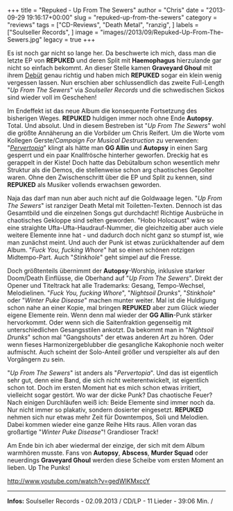 +++
title = "Repuked - Up From The Sewers"
author = "Chris"
date = "2013-09-29 19:16:17+00:00"
slug = "repuked-up-from-the-sewers"
category = "reviews"
tags = ["CD-Reviews", "Death Metal", "ranzig", ]
labels = ["Soulseller Records", ]
image = "images//2013/09/Repuked-Up-From-The-Sewers.jpg"
legacy = true
+++

Es ist noch gar nicht so lange her. Da beschwerte ich mich, dass man die letzte EP von **REPUKED** und deren Split mit **Haemophagus** hierzulande gar nicht so einfach bekommt. An dieser Stelle kamen **Graveyard Ghoul** mit ihrem <a href="http://necroslaughter.de/2013/08/graveyard-ghoul-death-metal-muss-stinken-rumpeln-und-wehtun/" title="Graveyard Ghoul – Death Metal muss stinken, rumpeln und wehtun!">Debüt</a> genau richtig und haben mich **REPUKED** sogar ein klein wenig vergessen lassen. Nun erschien aber schlussendlich das zweite Full-Length "_Up From The Sewers_" via _Soulseller Records_ und die schwedischen Sickos sind wieder voll im Geschehen!

Im Endeffekt ist das neue Album die konsequente Fortsetzung des bisherigen Weges. **REPUKED** huldigen immer noch ohne Ende **Autopsy**. Total. Und absolut. Und in diesem Bestreben ist "_Up From The Sewers_" wohl die größte Annäherung an die Vorbilder um Chris Reifert. Um die Worte vom Kollegen Gerste/_Campaign For Musical Destruction_ zu verwenden: "<a href="http://necroslaughter.de/2011/02/repuked-pervertopia/" title="Repuked – Pervertopia">_Pervertopia_</a>" klingt als hätte man **GG Allin** und **Autopsy** in einen Sarg gesperrt und ein paar Knallfrösche hinterher geworfen. Dreckig hat es gerappelt in der Kiste! Doch hatte das Debütalbum schon wesentlich mehr Struktur als die Demos, die stellenweise schon arg chaotisches Gepolter waren. Ohne den Zwischenschritt über die EP und Split zu kennen, sind **REPUKED** als Musiker vollends erwachsen geworden.

Naja das darf man nun aber auch nicht auf die Goldwaage legen. "_Up From The Sewers_" ist ranziger Death Metal mit Toiletten-Texten. Dennoch ist das Gesamtbild und die einzelnen Songs gut durchdacht! Richtige Ausbrüche in chaotisches Gekloppe sind selten geworden. "Hobo Holocaust" wäre so eine straighte Ufta-Ufta-Haudrauf-Nummer, die gleichzeitig aber auch viele weitere Elemente inne hat - und dadurch doch nicht ganz so stumpf ist, wie man zunächst meint. Und auch der Punk ist etwas zurückhaltender auf dem Album. "_Fuck You, fucking Whore_" hat so einen schönen rotzigen Midtempo-Part. Auch "_Stinkhole_" geht simpel auf die Fresse.

Doch größtenteils übernimmt der **Autopsy**-Worship, inklusive starker Doom/Death Einflüsse, die Oberhand auf "_Up From The Sewers_". Direkt der Opener und Titeltrack hat alle Trademarks: Gesang, Tempo-Wechsel, Melodielinen. "_Fuck You, fucking Whore_", "_Nightsoil Drunks_", "_Stinkhole_" oder "_Winter Puke Disease_" machen munter weiter. Mal ist die Huldigung schon nahe an einer Kopie, mal bringen **REPUKED** aber zum Glück wieder eigene Elemente rein. Wenn denn mal wieder der **GG Allin**-Punk stärker hervorkommt. Oder wenn sich die Saitenfraktion gegenseitig mit unterschiedlichen Gesangsstilen ankotzt. Da bekommt man in "_Nightsoil Drunks_" schon mal "Gangshouts" der etwas anderen Art zu hören. Oder wenn fieses Harmonizergeblubber die gesangliche Kakophonie noch weiter aufmischt. Auch scheint der Solo-Anteil größer und verspielter als auf den Vorgängern zu sein.

"_Up From The Sewers_" ist anders als "_Pervertopia_". Und das ist eigentlich sehr gut, denn eine Band, die sich nicht weiterentwickelt, ist eigentlich schon tot. Doch im ersten Moment hat es mich schon etwas irritiert, vielleicht sogar gestört. Wo war der dicke Punk? Das chaotische Feuer? Nach einigen Durchläufen weiß ich: Beide Elemente sind immer noch da. Nur nicht immer so plakativ, sondern dosierter eingesetzt. **REPUKED** nehmen sich nur etwas mehr Zeit für Downtempos, Soli und Melodien. Dabei kommen wieder eine ganze Reihe Hits raus. Allen voran das großartige "_Winter Puke Disease_"! Grandioser Track!

Am Ende bin ich aber wiedermal der einzige, der sich mit dem Album warmhören musste. Fans von **Autopsy**, **Abscess**, **Murder Squad** oder neuerdings **Graveyard Ghoul** werden diese Scheibe vom ersten Moment an lieben. Up The Punks!

http://www.youtube.com/watch?v=gedWlKMxccY



---
**Infos:**
Soulseller Records - 02.09.2013 / 
CD/LP - 11 Lieder - 39:06 Min. / 
